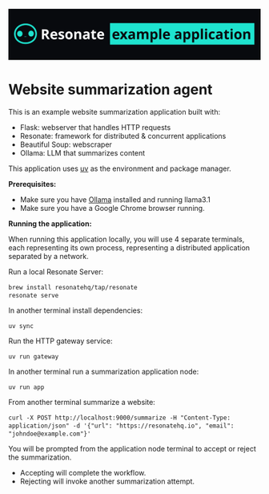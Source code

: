 ![Resonate example app readme banner](/assets/resonate-example-app-readme-banner.png)

# Website summarization agent

This is an example website summarization application built with:

- Flask: webserver that handles HTTP requests
- Resonate: framework for distributed & concurrent applications
- Beautiful Soup: webscraper
- Ollama: LLM that summarizes content

This application uses [uv](https://docs.astral.sh/uv/) as the environment and package manager.

**Prerequisites:**

- Make sure you have [Ollama](https://ollama.com/) installed and running llama3.1
- Make sure you have a Google Chrome browser running.

**Running the application:**

When running this application locally, you will use 4 separate terminals, each representing its own process, representing a distributed application separated by a network.

Run a local Resonate Server:

```
brew install resonatehq/tap/resonate
resonate serve
```

In another terminal install dependencies:

```
uv sync
```

Run the HTTP gateway service:

```
uv run gateway
```

In another terminal run a summarization application node:

```
uv run app
```

From another terminal summarize a website:

```
curl -X POST http://localhost:9000/summarize -H "Content-Type: application/json" -d '{"url": "https://resonatehq.io", "email": "johndoe@example.com"}'
```

You will be prompted from the application node terminal to accept or reject the summarization.

- Accepting will complete the workflow.
- Rejecting will invoke another summarization attempt.

